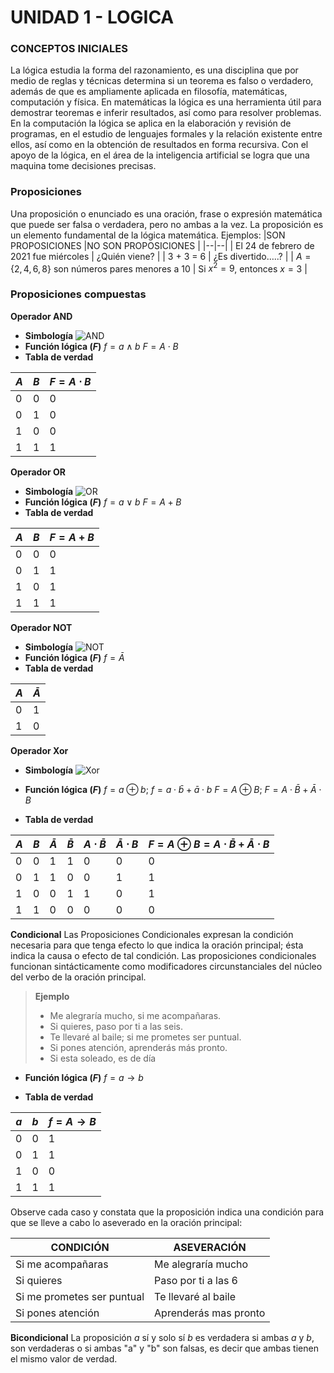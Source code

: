 # UNIDAD 1 - LOGICA
### CONCEPTOS INICIALES
La lógica estudia la forma del razonamiento, es una disciplina que por medio de reglas y técnicas determina si un teorema es falso o verdadero, además de que es ampliamente aplicada en filosofía, matemáticas, computación y física.
En matemáticas la lógica es una herramienta útil para demostrar teoremas e inferir resultados, así como para resolver problemas.
En la computación la lógica se aplica en la elaboración y revisión de programas, en el estudio de lenguajes formales y la relación existente entre ellos, así como en la obtención de resultados en forma recursiva.
Con el apoyo de la lógica, en el área de la inteligencia artificial se logra que una maquina tome decisiones precisas.
### Proposiciones
Una proposición o enunciado es una oración, frase o expresión matemática que puede ser falsa o verdadera, pero no ambas a la vez. La proposición es un elemento fundamental de la lógica matemática.
Ejemplos:
|SON PROPOSICIONES |NO SON PROPOSICIONES  |
|--|--|
| El 24 de febrero de 2021 fue miércoles | ¿Quién viene? |
| 3 + 3 = 6 | ¿Es divertido…..? |
| $A=\{2,4,6,8\}$ son números pares menores a 10 | Si $x^2=9$, entonces $x=3$ |
### Proposiciones compuestas
**Operador AND**
- **Simbología**
![AND](https://imgur.com/0lTmhGt.png)
- **Función lógica $(F)$**
$f=a\land b$
$F=A\cdot B$
- **Tabla de verdad**

|$A$|$B$|$F=A\cdot B$|
|--|--|--|
|0|0|0|
|0|1|0|
|1|0|0|
|1|1 |1|

**Operador OR**
- **Simbología**
![OR](https://imgur.com/GpV3tko.png) 
- **Función lógica $(F)$**
$f=a\lor b$
$F=A+B$
- **Tabla de verdad**

|$A$|$B$|$F=A+B$|
|--|--|--|
|0|0|0|
|0|1|1|
|1|0|1|
|1|1|1|

**Operador NOT**
- **Simbología**
 ![NOT](https://imgur.com/RvkS8Up.png)
- **Función lógica $(F)$**
$f=\bar A$
- **Tabla de verdad**

|$A$|$\bar A$|
|--|--|
|0|1|
|1|0|
**Operador Xor**
- **Simbología**
![Xor](https://imgur.com/CG0V75A.png=500x50)
- **Función lógica $(F)$**
$f=a\oplus b$; $f=a\cdot \bar b+\bar a \cdot b$
$F=A\oplus B$; $F=A\cdot \bar B+\bar A \cdot B$

- **Tabla de verdad**

|$A$|$B$|$\bar A$|$\bar B$|$A\cdot \bar B$|$\bar A \cdot B$|$F=A\oplus B=A\cdot \bar B+\bar A \cdot B$|
|--|--|--|--|--|--|--|
|0|0|1|1|0|0|0|
|0|1|1|0|0|1|1|
|1|0|0|1|1|0|1|
|1|1|0|0|0|0|0|
**Condicional**
Las Proposiciones Condicionales expresan la condición necesaria para que tenga efecto lo que indica la oración principal; ésta indica la causa o efecto de tal condición.
Las proposiciones condicionales funcionan sintácticamente como modificadores circunstanciales del núcleo del verbo de la oración principal.
>**Ejemplo**
>- Me alegraría mucho, si me acompañaras.
>- Si quieres, paso por ti a las seis.
>- Te llevaré al baile; si me prometes ser puntual.
>- Si pones atención, aprenderás más pronto.
>- Si esta soleado, es de día

- **Función lógica $(F)$**
$f=a\to b$

- **Tabla de verdad**

|$a$|$b$|$f=A\to B$|
|--|--|--|
|0|0|1|
|0|1|1|
|1|0|0|
|1|1|1|

Observe cada caso y constata que la proposición indica una condición para que se lleve a cabo lo aseverado en la oración principal:

|CONDICIÓN|ASEVERACIÓN|
|--|--|
|Si me acompañaras|Me alegraría mucho|
|Si quieres|Paso por ti a las 6|
|Si me prometes ser puntual|Te llevaré al baile|
|Si pones atención|Aprenderás mas pronto|
**Bicondicional**
La proposición $a$ sí y solo sí $b$ es verdadera si ambas $a$ y $b$, son verdaderas o si ambas "a" y "b" son falsas, es decir que ambas tienen el mismo valor de verdad.
